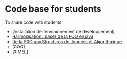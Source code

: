 # Code base for students
To share code with students

- [Installation de l'environnement de développement]
- [Harmonisation : bases de la POO en java ](https://github.com/MireilleBF/StudentCodeBase/tree/HARMONISATION)
- [De la POO aux Structures de données et Algorithmique](https://github.com/MireilleBF/StudentCodeBase/tree/POOToASD)
- [COO]
- [RIMEL]


  
